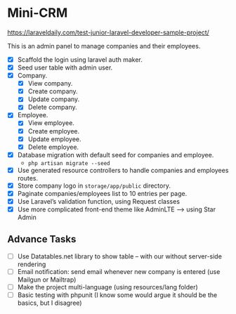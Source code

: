 # Mini-CRM

https://laraveldaily.com/test-junior-laravel-developer-sample-project/

This is an admin panel to manage companies and their employees.

- [x] Scaffold the login using laravel auth maker.
- [x] Seed user table with admin user.
- [x] Company.
  - [x] View company.
  - [x] Create company.
  - [x] Update company.
  - [x] Delete company.
- [x] Employee.
  - [x] View employee.
  - [x] Create employee.
  - [x] Update employee.
  - [x] Delete employee.
- [x] Database migration with default seed for companies and employee.
    - `php artisan migrate --seed`
- [x] Use generated resource controllers to handle companies and employees routes.
- [x] Store company logo in `storage/app/public` directory.
- [x] Paginate companies/employees list to 10 entries per page.
- [x] Use Laravel’s validation function, using Request classes
- [x] Use more complicated front-end theme like AdminLTE --> using Star Admin

## Advance Tasks
- [ ] Use Datatables.net library to show table – with our without server-side rendering
- [ ] Email notification: send email whenever new company is entered (use Mailgun or Mailtrap)
- [ ] Make the project multi-language (using resources/lang folder)
- [ ] Basic testing with phpunit (I know some would argue it should be the basics, but I disagree)

